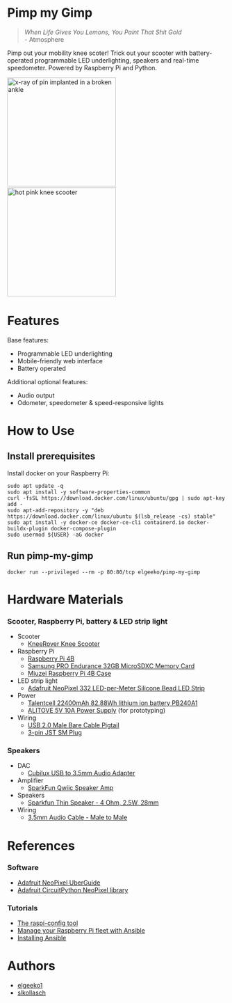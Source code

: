 # Pimp my Gimp

>_When Life Gives You Lemons, You Paint That Shit Gold_
> <br>\- Atmosphere

Pimp out your mobility knee scoter! Trick out your scooter with battery-operated programmable LED underlighting, speakers and real-time speedometer. Powered by Raspberry Pi and Python.

<img src="https://i.imgur.com/owE0TVs.jpg"
    height="250"
    width="250"
    alt="x-ray of pin implanted in a broken ankle"/>
&nbsp;
<img src="https://m.media-amazon.com/images/I/81JP777YLmL._AC_SL1500_.jpg"
    height="250"
    width="250"
    alt="hot pink knee scooter"/>

# Features
Base features:
- Programmable LED underlighting
- Mobile-friendly web interface
- Battery operated

Additional optional features:
- Audio output
- Odometer, speedometer & speed-responsive lights

# How to Use

## Install prerequisites

Install docker on your Raspberry Pi:
```shell
sudo apt update -q
sudo apt install -y software-properties-common
curl -fsSL https://download.docker.com/linux/ubuntu/gpg | sudo apt-key add -
sudo apt-add-repository -y "deb https://download.docker.com/linux/ubuntu $(lsb_release -cs) stable"
sudo apt install -y docker-ce docker-ce-cli containerd.io docker-buildx-plugin docker-compose-plugin
sudo usermod ${USER} -aG docker
```


## Run pimp-my-gimp

```shell
docker run --privileged --rm -p 80:80/tcp elgeeko/pimp-my-gimp
```


# Hardware Materials

### Scooter, Raspberry Pi, battery & LED strip light
- Scooter
  - [KneeRover Knee Scooter](https://www.amazon.com/dp/B01J4AMXD8)
- Raspberry Pi
  - [Raspberry Pi 4B](https://www.raspberrypi.com/products/raspberry-pi-4-model-b/)
  - [Samsung PRO Endurance 32GB MicroSDXC Memory Card](https://www.amazon.com/gp/product/B09W9XYQCQ)
  - [Miuzei Raspberry Pi 4B Case](https://www.amazon.com/dp/B0C1NJP77D)
- LED strip light
  - [Adafruit NeoPixel 332 LED-per-Meter Silicone Bead LED Strip](https://www.adafruit.com/product/4865)
- Power
  - [Talentcell 22400mAh 82.88Wh lithium ion battery PB240A1](https://www.amazon.com/dp/B078T7M9HZ)
  - [ALITOVE 5V 10A Power Supply](https://www.amazon.com/dp/B0852HL336) (for prototyping)
- Wiring
  - [USB 2.0 Male Bare Cable Pigtail](https://www.amazon.com/dp/B09ZQNJ2DJ)
  - [3-pin JST SM Plug](https://www.adafruit.com/product/1663)

### Speakers
- DAC
  - [Cubilux USB to 3.5mm Audio Adapter](https://a.co/d/5YjWS0N)
- Amplifier
  - [SparkFun Qwiic Speaker Amp](https://www.sparkfun.com/products/20690)
- Speakers
  - [Sparkfun Thin Speaker - 4 Ohm, 2.5W, 28mm](https://www.sparkfun.com/products/21311)
- Wiring
  - [3.5mm Audio Cable - Male to Male](https://www.amazon.com/3-5mm-CGTime-Plated-Auxiliary-Stereo/dp/B074QHNY5Q)


# References

### Software
- [Adafruit NeoPixel UberGuide](https://learn.adafruit.com/adafruit-neopixel-uberguide)
- [Adafruit CircuitPython NeoPixel library](https://github.com/adafruit/Adafruit_CircuitPython_NeoPixel)

### Tutorials
- [The raspi-config tool](https://www.raspberrypi.com/documentation/computers/configuration.html)
- [Manage your Raspberry Pi fleet with Ansible](https://opensource.com/article/20/9/raspberry-pi-ansible)
- [Installing Ansible](https://docs.ansible.com/ansible/latest/installation_guide/intro_installation.html)

# Authors

- [elgeeko1](https://www.raspberrypi.com/documentation/computers/configuration.html)
- [slkollasch](https://github.com/slkollasch)